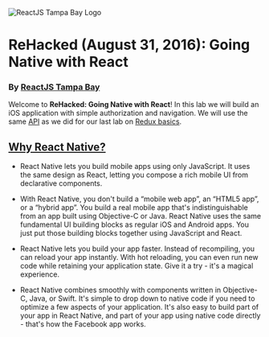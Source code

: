 ![ReactJS Tampa Bay Logo](https://avatars2.githubusercontent.com/u/18738421?v=3&s=200)

# ReHacked (August 31, 2016): Going Native with React
### By [ReactJS Tampa Bay](http://www.meetup.com/ReactJS-Tampa-Bay/)

Welcome to **ReHacked: Going Native with React**! In this lab we will build an iOS application with simple authorization and navigation. We will use the same [API](https://github.com/reactjstampabay/rehacked-spa-basics-api) as we did for our last lab on [Redux basics](https://github.com/reactjstampabay/rehacked-redux-basics).

## [Why React Native?](https://facebook.github.io/react-native/)
- React Native lets you build mobile apps using only JavaScript. It uses the same design as React, letting you compose a rich mobile UI from declarative components.

- With React Native, you don't build a “mobile web app”, an “HTML5 app”, or a “hybrid app”. You build a real mobile app that's indistinguishable from an app built using Objective-C or Java. React Native uses the same fundamental UI building blocks as regular iOS and Android apps. You just put those building blocks together using JavaScript and React.

- React Native lets you build your app faster. Instead of recompiling, you can reload your app instantly. With hot reloading, you can even run new code while retaining your application state. Give it a try - it's a magical experience.

- React Native combines smoothly with components written in Objective-C, Java, or Swift. It's simple to drop down to native code if you need to optimize a few aspects of your application. It's also easy to build part of your app in React Native, and part of your app using native code directly - that's how the Facebook app works.
